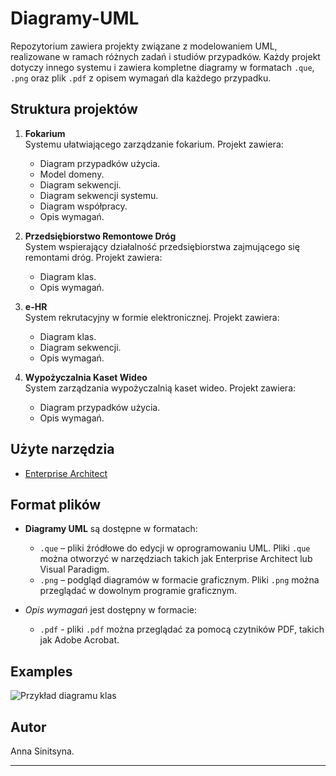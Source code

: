 # Diagramy-UML 

Repozytorium zawiera projekty związane z modelowaniem UML, realizowane w ramach różnych zadań i studiów przypadków. Każdy projekt dotyczy innego systemu i zawiera kompletne diagramy w formatach `.que`, `.png` oraz plik `.pdf` z opisem wymagań dla każdego przypadku.

## Struktura projektów
1. **Fokarium**  
   Systemu ułatwiającego zarządzanie fokarium. Projekt zawiera:
   - Diagram przypadków użycia.
   - Model domeny.
   - Diagram sekwencji.
   - Diagram sekwencji systemu.
   - Diagram współpracy.
   - Opis wymagań.
   
2. **Przedsiębiorstwo Remontowe Dróg**  
   System wspierający działalność przedsiębiorstwa zajmującego się remontami dróg. Projekt zawiera:
   - Diagram klas.
   - Opis wymagań.

3. **e-HR**  
   System rekrutacyjny w formie elektronicznej. Projekt zawiera:
   - Diagram klas.
   - Diagram sekwencji.
   - Opis wymagań.
   	
4. **Wypożyczalnia Kaset Wideo**  
   System zarządzania wypożyczalnią kaset wideo. Projekt zawiera:
   - Diagram przypadków użycia.
   - Opis wymagań.
    
## Użyte narzędzia
- [Enterprise Architect](https://sparxsystems.com)

## Format plików
- **Diagramy UML** są dostępne w formatach:
  - `.que` – pliki źródłowe do edycji w oprogramowaniu UML. Pliki `.que` można otworzyć w narzędziach takich jak Enterprise Architect lub Visual Paradigm.
  - `.png` – podgląd diagramów w formacie graficznym. Pliki `.png` można przeglądać w dowolnym programie graficznym.

- *Opis wymagań* jest dostępny w formacie: 
  - `.pdf` - pliki `.pdf` można przeglądać za pomocą czytników PDF, takich jak Adobe Acrobat.
  
## Examples
![Przykład diagramu klas](/main/Przedsiębiorstwo_Remontowe_Dróg/Diagram_klass-Przedsiębiorstwo_Remontowe_Dróg.png)

## Autor
Anna Sinitsyna.

---
